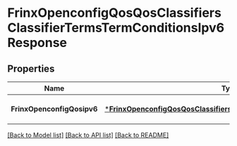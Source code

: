 # FrinxOpenconfigQosQosClassifiersClassifierTermsTermConditionsIpv6Response

## Properties
Name | Type | Description | Notes
------------ | ------------- | ------------- | -------------
**FrinxOpenconfigQosipv6** | [***FrinxOpenconfigQosQosClassifiersClassifierTermsTermConditionsIpv6**](frinx.openconfig.qos.qos.classifiers.classifier.terms.term.conditions.Ipv6.md) |  | [optional] [default to null]

[[Back to Model list]](../README.md#documentation-for-models) [[Back to API list]](../README.md#documentation-for-api-endpoints) [[Back to README]](../README.md)


